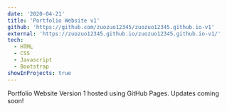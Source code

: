 ```yaml
---
date: '2020-04-21'
title: 'Portfolio Website v1'
github: 'https://github.com/zuozuo12345/zuozuo12345.github.io-v1'
external: 'https://zuozuo12345.github.io/zuozuo12345.github.io-v1/'
tech:
  - HTML
  - CSS
  - Javascript
  - Bootstrap
showInProjects: true
---
```


Portfolio Website Version 1 hosted using GitHub Pages. Updates coming soon!
